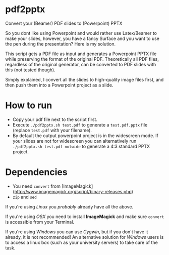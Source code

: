 # pdf2pptx
Convert your (Beamer) PDF slides to (Powerpoint) PPTX

So you dont like using Powerpoint and would rather use Latex/Beamer to make your slides,
however, you have a fancy Surface and you want to use the pen during the presentation? Here is my solution.

This script gets a PDF file as input and generates a Powerpoint PPTX file while preserving the format of the original PDF. Theoretically all PDF files, regardless of the original generator, can be converted to PDF slides with this (not tested though).

Simply explained, I convert all the slides to high-quality image files first, and then push them into a Powerpoint project as a slide.

# How to run
* Copy your pdf file next to the script first.
* Execute `./pdf2pptx.sh test.pdf` to generate a `test.pdf.pptx` file  (replace `test.pdf` with your filename).
* By default the output powerpoint project is in the widescreen mode. If your slides are not for widescreen you can alternatively run `./pdf2pptx.sh test.pdf notwide` to generate a 4:3 standard PPTX project.

# Dependencies
* You need `convert` from [ImageMagick] (http://www.imagemagick.org/script/binary-releases.php)
* `zip` and `sed`

If you're using *Linux* you *probably* already have all the above.

If you're using *OSX* you need to install **ImageMagick** and make sure `convert` is accessible from your Terminal.

If you're using *Windows* you can use *Cygwin*, but if you don't have it already, it is not recommended!
An alternative solution for *Windows* users is to access a linux box (such as your university servers) to take care of the task.
